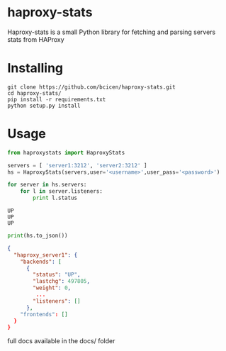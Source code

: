 # haproxy-stats
Haproxy-stats is a small Python library for fetching and parsing servers stats from HAProxy

# Installing
```
git clone https://github.com/bcicen/haproxy-stats.git
cd haproxy-stats/
pip install -r requirements.txt
python setup.py install
```

# Usage
```python
from haproxystats import HaproxyStats

servers = [ 'server1:3212', 'server2:3212' ]
hs = HaproxyStats(servers,user='<username>',user_pass='<password>')

for server in hs.servers:
    for l in server.listeners:
        print l.status
```
```
UP
UP
UP
```

```python
print(hs.to_json())
```

```json
{
  "haproxy_server1": {
    "backends": [
      {
        "status": "UP",
        "lastchg": 497805,
        "weight": 0,
         ...
        "listeners": []
      },
    "frontends": []
  }
}
```

full docs available in the docs/ folder
